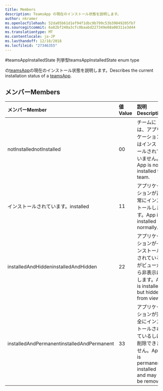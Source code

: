 ```yaml
---
title: Members
description: TeamsApp の現在のインストール状態を説明します。
author: nkramer
ms.openlocfilehash: 52da05b61d1ef94f1dbc9b799c53b39049205fb7
ms.sourcegitcommit: 6a82bf240a3cfc0baabd227349e08a08311e3d44
ms.translationtype: MT
ms.contentlocale: ja-JP
ms.lasthandoff: 12/18/2018
ms.locfileid: "27346355"
---
```

#<a name="teamsappinstalledstate-enum-type"></a><span data-ttu-id="881f2-103">teamsAppInstalledState 列挙型</span><span class="sxs-lookup"><span data-stu-id="881f2-103">teamsAppInstalledState enum type</span></span>



<span data-ttu-id="881f2-104">の[teamsApp](teamsapp.md)の現在のインストール状態を説明します。</span><span class="sxs-lookup"><span data-stu-id="881f2-104">Describes the current installation status of a [teamsApp](teamsapp.md).</span></span>

## <a name="members"></a><span data-ttu-id="881f2-105">メンバー</span><span class="sxs-lookup"><span data-stu-id="881f2-105">Members</span></span>

| <span data-ttu-id="881f2-106">メンバー</span><span class="sxs-lookup"><span data-stu-id="881f2-106">Member</span></span> | <span data-ttu-id="881f2-107">値</span><span class="sxs-lookup"><span data-stu-id="881f2-107">Value</span></span>| <span data-ttu-id="881f2-108">説明</span><span class="sxs-lookup"><span data-stu-id="881f2-108">Description</span></span> |
|:---------------|:--------|:----------|
|<span data-ttu-id="881f2-109">notInstalled</span><span class="sxs-lookup"><span data-stu-id="881f2-109">notInstalled</span></span>|<span data-ttu-id="881f2-110">0</span><span class="sxs-lookup"><span data-stu-id="881f2-110">0</span></span>|<span data-ttu-id="881f2-111">チームには、アプリケーションはインストールされていません。</span><span class="sxs-lookup"><span data-stu-id="881f2-111">App is not installed to team.</span></span>|
|<span data-ttu-id="881f2-112">インストールされています。</span><span class="sxs-lookup"><span data-stu-id="881f2-112">installed</span></span>|<span data-ttu-id="881f2-113">1</span><span class="sxs-lookup"><span data-stu-id="881f2-113">1</span></span>|<span data-ttu-id="881f2-114">アプリケーションが正常にインストールします。</span><span class="sxs-lookup"><span data-stu-id="881f2-114">App is installed normally.</span></span>|
|<span data-ttu-id="881f2-115">installedAndHidden</span><span class="sxs-lookup"><span data-stu-id="881f2-115">installedAndHidden</span></span>|<span data-ttu-id="881f2-116">2</span><span class="sxs-lookup"><span data-stu-id="881f2-116">2</span></span>|<span data-ttu-id="881f2-117">アプリケーションがインストールされているがビューから非表示にします。</span><span class="sxs-lookup"><span data-stu-id="881f2-117">App is installed but hidden from view.</span></span>|
|<span data-ttu-id="881f2-118">installedAndPermanent</span><span class="sxs-lookup"><span data-stu-id="881f2-118">installedAndPermanent</span></span>|<span data-ttu-id="881f2-119">3</span><span class="sxs-lookup"><span data-stu-id="881f2-119">3</span></span>|<span data-ttu-id="881f2-120">アプリケーションが完全にインストールされているしは削除できません。</span><span class="sxs-lookup"><span data-stu-id="881f2-120">App is permanently installed and may not be removed.</span></span>|

